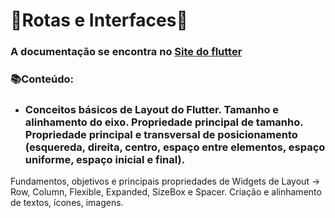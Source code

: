 # 🌌Rotas e Interfaces🌌

### A documentação se encontra no [Site do flutter](https://docs.flutter.dev/codelabs/layout-basics)

### 📚Conteúdo:
* ### Conceitos básicos de Layout do Flutter. Tamanho e alinhamento do eixo. Propriedade principal de tamanho. Propriedade principal e transversal de posicionamento (esquereda, direita, centro, espaço entre elementos, espaço uniforme, espaço inicial e final).
Fundamentos, objetivos e principais propriedades de Widgets de Layout → Row, Column, Flexible, Expanded, SizeBox e Spacer.
Criação e alinhamento de textos, ícones, imagens.
